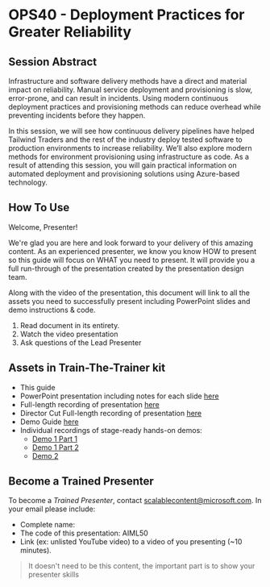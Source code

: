 # OPS40 - Deployment Practices for Greater Reliability

## Session Abstract

Infrastructure and software delivery methods have a direct and material impact on reliability. Manual service deployment and provisioning is slow, error-prone, and can result in incidents. Using modern continuous deployment practices and provisioning methods can reduce overhead while preventing incidents before they happen.

In this session, we will see how continuous delivery pipelines have helped Tailwind Traders and the rest of the industry deploy tested software to production environments to increase reliability. We’ll also explore modern methods for environment provisioning using infrastructure as code. As a result of attending this session, you will gain practical information on automated deployment and provisioning solutions using Azure-based technology.

## How To Use

Welcome, Presenter!

We're glad you are here and look forward to your delivery of this amazing content. As an experienced presenter, we know you know HOW to present so this guide will focus on WHAT you need to present. It will provide you a full run-through of the presentation created by the presentation design team.

Along with the video of the presentation, this document will link to all the assets you need to successfully present including PowerPoint slides and demo instructions &
code.

1.  Read document in its entirety.
2.  Watch the video presentation
3.  Ask questions of the Lead Presenter

## Assets in Train-The-Trainer kit

- This guide
- PowerPoint presentation including notes for each slide [here](https://globaleventcdn.blob.core.windows.net/assets/ops/ops40/PPT/OPS40_Deployment_Practices_for_Greater_Reliability.pptx)
- Full-length recording of presentation [here](https://globaleventcdn.blob.core.windows.net/assets/ops/ops40/video/dry-run/ops40-dry-run-three.mp4)
- Director Cut Full-length recording of presentation [here](https://youtu.be/T95Cw-sumNs)
- Demo Guide [here](https://github.com/microsoft/ignite-learning-paths/tree/master/ops/ops40)
- Individual recordings of stage-ready hands-on demos:
    - [Demo 1 Part 1](https://globaleventcdn.blob.core.windows.net/assets/ops/ops40/video/demos/ops40-demo1-part1.mp4)
    - [Demo 1 Part 2](https://globaleventcdn.blob.core.windows.net/assets/ops/ops40/video/demos/ops40-demo1-part2.mp4)
    - [Demo 2](https://globaleventcdn.blob.core.windows.net/assets/ops/ops40/video/demos/ops40-demo2.mp4)

## Become a Trained Presenter

To become a *Trained Presenter*, contact [scalablecontent@microsoft.com](mailto:scalablecontent@microsoft.com). In your email please include:

- Complete name:
- The code of this presentation: AIML50
- Link (ex: unlisted YouTube video) to a video of you presenting (~10 minutes).

> It doesn't need to be this content, the important part is to show your presenter skills
